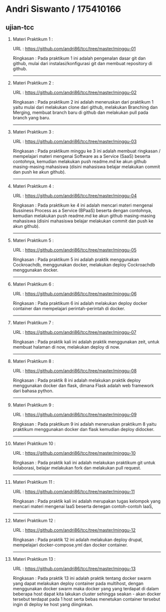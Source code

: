# Andri Siswanto / 175410166
## ujian-tcc

1. Materi Praktikum 1 :

    URL : https://github.com/andri86/tcc/tree/master/minggu-01

    Ringkasan : Pada praktikum 1 ini adalah pengenalan dasar git dan github, mulai dari instalasi/konfigurasi git dan membuat repository di github.

   ------------------------

2. Materi Praktikum 2 :

   URL : https://github.com/andri86/tcc/tree/master/minggu-02

   Ringkasan : Pada praktikum 2 ini adalah meneruskan dari praktikum 1 yaitu mulai dari melakukan clone dari github, melakukan Branching dan Merging, membuat branch baru di github dan melakukan pull pada branch yang baru.

   ------------------------

3. Materi Praktikum 3 :

   URL : https://github.com/andri86/tcc/tree/master/minggu-03

   Ringkasan : Pada praktikum minggu ke 3 ini adalah membuat ringkasan / mempelajari materi mengenai Software as a Service (SaaS) beserta contohnya, kemudian melakukan push readme.md ke akun github masing-masing mahasiswa (disini mahasiswa belajar melakukan commit dan push ke akun github).

   ------------------------

4. Materi Praktikum 4 :

   URL : https://github.com/andri86/tcc/tree/master/minggu-04

   Ringkasan : Pada praktikum ke 4 ini adalah mencari materi mengenai Bussiness Process as a Service (BPaaS) beserta dengan contohnya, kemudian melakukan push readme.md ke akun github masing-masing mahasiswa (disini mahasiswa belajar melakukan commit dan push ke akun github).

   ------------------------

5. Materi Praktikum 5 :

   URL : https://github.com/andri86/tcc/tree/master/minggu-05

   Ringkasan : Pada praktikum 5 ini adalah praktik menggunakan Cockroachdb, menggunakan docker, melakukan deploy Cockroachdb menggunakan docker.

   ------------------------

6. Materi Praktikum 6 :

   URL : https://github.com/andri86/tcc/tree/master/minggu-06

   Ringkasan : Pada praktikum 6 ini adalah melakukan deploy docker container dan mempelajari perintah-perintah di docker.

   ------------------------

7. Materi Praktikum 7 :

   URL : https://github.com/andri86/tcc/tree/master/minggu-07

   Ringkasan : Pada praktik kali ini adalah praktik menggunakan zeit, untuk membuat halaman di now, melakukan deploy di now.

   ------------------------


8. Materi Praktikum 8 :

   URL : https://github.com/andri86/tcc/tree/master/minggu-08

   Ringkasan : Pada praktik 8 ini adalah melakukan praktik deploy menggunakan docker dan flask, dimana Flask adalah web framework dari bahasa python.

   ------------------------

9. Materi Praktikum 9 :

    URL : https://github.com/andri86/tcc/tree/master/minggu-09

   Ringkasan : Pada praktikum 9 ini adalah meneruskan praktikum 8 yaitu praktikum menggunakan docker dan flask kemudian deploy didocker.

   ------------------------

10. Materi Praktikum 10 :

    URL : https://github.com/andri86/tcc/tree/master/minggu-10

    Ringkasan : Pada praktik kali ini adalah melakukan praktikum git untuk kolaborasi, belajar melakukan fork dan melakukan pull request.

    ------------------------

11. Materi Praktikum 11 :

    URL : https://github.com/andri86/tcc/tree/master/minggu-11

    Ringkasan : Pada praktik kali ini adalah merupakan tugas kelompok yang mencari materi mengenai IaaS beserta denegan contoh-contoh IaaS, 

    ------------------------

12. Materi Praktikum 12 :

    URL : https://github.com/andri86/tcc/tree/master/minggu-12

    Ringkasan : Pada praktik 12 ini adalah melakukan deploy drupal, mempelajari docker-compose.yml dan docker container.

    ------------------------

13. Materi Praktikum 13 :

    URL : https://github.com/andri86/tcc/tree/master/minggu-13

    Ringkasan : Pada praktik 13 ini adalah praktik tentang docker swarm yang dapat melakukan deploy container pada multihost, dengan menggunakan docker swarm maka docker yang yang terdapat di dalam beberapa host dapat kita lakukan cluster sehingga seakan - akan docker tersebut terdapat pada 1 host serta bebas menetukan container tersebut ingin di deploy ke host yang diinginkan.



